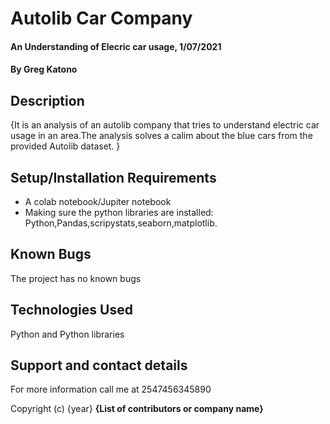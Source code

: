 # Autolib Car Company
#### An Understanding of Elecric car usage, 1/07/2021
#### By **Greg Katono**
## Description
{It is an analysis of an autolib company that tries to understand electric car usage in an area.The analysis solves a calim about the blue cars from the provided Autolib dataset. }
## Setup/Installation Requirements
* A colab notebook/Jupiter notebook
* Making sure the python libraries are installed: Python,Pandas,scripystats,seaborn,matplotlib.

## Known Bugs
The project has no known bugs
## Technologies Used
Python and Python libraries
## Support and contact details
For more information call me at 2547456345890

Copyright (c) {year} **{List of contributors or company name}**
  